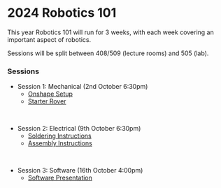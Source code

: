 # 2024 Robotics 101

This year Robotics 101 will run for 3 weeks, with each week covering an important aspect of robotics.

Sessions will be split between 408/509 (lecture rooms) and 505 (lab).

<!-- ![finished-robot](/2024-Winter/Images/finished-robot.jpg) -->

### Sessions
* Session 1: Mechanical (2nd October 6:30pm)
    * [Onshape Setup](/2024-Autumn/onshape-setup.md)
    * [Starter Rover](https://cad.onshape.com/documents/9ed16fdbcc1bb90a977345da/w/474382fba67d4ab6acd1500d/e/99636254c295bb40e0c4a0bb)
<br>

* Session 2: Electrical (9th October 6:30pm)
    * [Soldering Instructions](/2024-Autumn/Soldering.md)
    * [Assembly Instructions](/2024-Autumn/assembly-instructions.md)
<br>

* Session 3: Software (16th October 4:00pm)
    * [Software Presentation](/2024-Autumn/Robotics%20101%20software.pptx)

